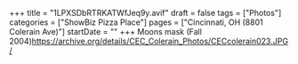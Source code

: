 +++
title = "1LPXSDbRTRKATWfJeq9y.avif"
draft = false
tags = ["Photos"]
categories = ["ShowBiz Pizza Place"]
pages = ["Cincinnati, OH (8801 Colerain Ave)"]
startDate = ""
+++
Moons mask (Fall 2004)https://archive.org/details/CEC_Colerain_Photos/CECcolerain023.JPG/
